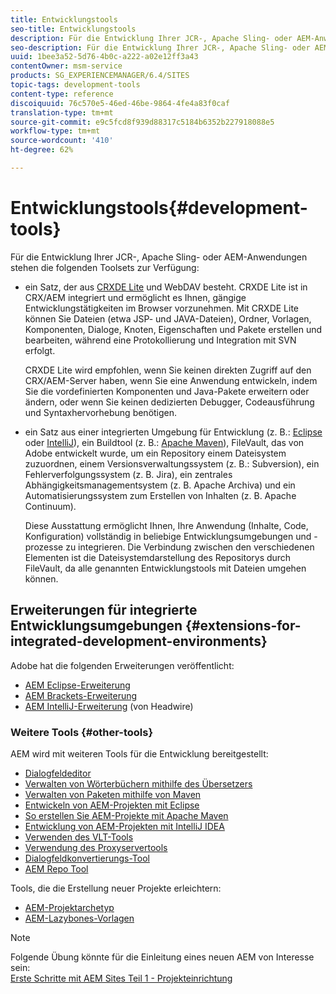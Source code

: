 ```yaml
---
title: Entwicklungstools
seo-title: Entwicklungstools
description: Für die Entwicklung Ihrer JCR-, Apache Sling- oder AEM-Anwendungen stehen Ihnen eine Reihe von Toolsets zur Verfügung.
seo-description: Für die Entwicklung Ihrer JCR-, Apache Sling- oder AEM-Anwendungen stehen Ihnen eine Reihe von Toolsets zur Verfügung.
uuid: 1bee3a52-5d76-4b0c-a222-a02e12ff3a43
contentOwner: msm-service
products: SG_EXPERIENCEMANAGER/6.4/SITES
topic-tags: development-tools
content-type: reference
discoiquuid: 76c570e5-46ed-46be-9864-4fe4a83f0caf
translation-type: tm+mt
source-git-commit: e9c5fcd8f939d88317c5184b6352b227918088e5
workflow-type: tm+mt
source-wordcount: '410'
ht-degree: 62%

---
```



# Entwicklungstools{#development-tools}

Für die Entwicklung Ihrer JCR-, Apache Sling- oder AEM-Anwendungen stehen die folgenden Toolsets zur Verfügung:

* ein Satz, der aus [CRXDE Lite](/help/sites-developing/developing-with-crxde-lite.md) und WebDAV besteht. CRXDE Lite ist in CRX/AEM integriert und ermöglicht es Ihnen, gängige Entwicklungstätigkeiten im Browser vorzunehmen. Mit CRXDE Lite können Sie Dateien (etwa JSP- und JAVA-Dateien), Ordner, Vorlagen, Komponenten, Dialoge, Knoten, Eigenschaften und Pakete erstellen und bearbeiten, während eine Protokollierung und Integration mit SVN erfolgt.

   CRXDE Lite wird empfohlen, wenn Sie keinen direkten Zugriff auf den CRX/AEM-Server haben, wenn Sie eine Anwendung entwickeln, indem Sie die vordefinierten Komponenten und Java-Pakete erweitern oder ändern, oder wenn Sie keinen dedizierten Debugger, Codeausführung und Syntaxhervorhebung benötigen.

* ein Satz aus einer integrierten Umgebung für Entwicklung (z. B.: [Eclipse](/help/sites-developing/howto-projects-eclipse.md) oder [IntelliJ](/help/sites-developing/ht-intellij.md)), ein Buildtool (z. B.: [Apache Maven](/help/sites-developing/ht-projects-maven.md)), FileVault, das von Adobe entwickelt wurde, um ein Repository einem Dateisystem zuzuordnen, einem Versionsverwaltungssystem (z. B.: Subversion), ein Fehlerverfolgungssystem (z. B. Jira), ein zentrales Abhängigkeitsmanagementsystem (z. B. Apache Archiva) und ein Automatisierungssystem zum Erstellen von Inhalten (z. B. Apache Continuum).

   Diese Ausstattung ermöglicht Ihnen, Ihre Anwendung (Inhalte, Code, Konfiguration) vollständig in beliebige Entwicklungsumgebungen und -prozesse zu integrieren. Die Verbindung zwischen den verschiedenen Elementen ist die Dateisystemdarstellung des Repositorys durch FileVault, da alle genannten Entwicklungstools mit Dateien umgehen können.

## Erweiterungen für integrierte Entwicklungsumgebungen {#extensions-for-integrated-development-environments}

Adobe hat die folgenden Erweiterungen veröffentlicht:

* [AEM Eclipse-Erweiterung](/help/sites-developing/aem-eclipse.md)
* [AEM Brackets-Erweiterung](/help/sites-developing/aem-brackets.md)
* [AEM IntelliJ-Erweiterung](https://github.com/headwirecom/aem-ide-tooling-4-intellij/blob/master/documenation/AEM%20Tooling%20Plugin%20for%20IntelliJ%20IDEA.pdf) (von Headwire)

### Weitere Tools {#other-tools}

AEM wird mit weiteren Tools für die Entwicklung bereitgestellt:

* [Dialogfeldeditor](/help/sites-developing/dialog-editor.md)
* [Verwalten von Wörterbüchern mithilfe des Übersetzers](/help/sites-developing/i18n-translator.md)
* [Verwalten von Paketen mithilfe von Maven](/help/sites-developing/vlt-mavenplugin.md)
* [Entwickeln von AEM-Projekten mit Eclipse](/help/sites-developing/howto-projects-eclipse.md)
* [So erstellen Sie AEM-Projekte mit Apache Maven](/help/sites-developing/ht-projects-maven.md)
* [Entwicklung von AEM-Projekten mit IntelliJ IDEA](/help/sites-developing/ht-intellij.md)
* [Verwenden des VLT-Tools](/help/sites-developing/ht-vlttool.md)
* [Verwendung des Proxyservertools](/help/sites-developing/ht-proxy-server.md)
* [Dialogfeldkonvertierungs-Tool](/help/sites-developing/dialog-conversion.md)
* [AEM Repo Tool](/help/sites-developing/aem-repo-tool.md)

Tools, die die Erstellung neuer Projekte erleichtern:

* [AEM-Projektarchetyp](https://github.com/Adobe-Marketing-Cloud/aem-project-archetype)
* [AEM-Lazybones-Vorlagen](https://github.com/Adobe-Consulting-Services/lazybones-aem-templates)

>[!NOTE]
>
>Folgende Übung könnte für die Einleitung eines neuen AEM von Interesse sein:\
>[Erste Schritte mit AEM Sites Teil 1 - Projekteinrichtung](https://helpx.adobe.com/de/experience-manager/kt/sites/using/getting-started-wknd-tutorial-develop/part1.html)

